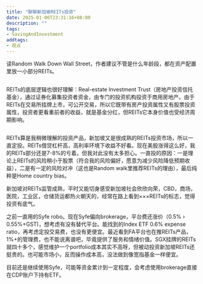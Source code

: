 ```yaml
---
title: "聊聊新加坡REITs投资"
date: 2025-01-06T23:31:16+08:00
description: ""
tags:
- SavingAndInvestment
addtags:
- 观点
---
```


读Random Walk Down Wall Street，作者建议不管是什么年龄段，都在资产配置里放一小部分REITs。

<div>
    <span class="image fit" style="max-width: 800px;"><img src="https://s3.ap-southeast-1.amazonaws.com/littlecheesecake.me/money.sense/reits-investment/portfolio-with-reits.jpeg" alt="" /></span>
</div>

REITs的底层逻辑也很好理解：Real-estate Investment Trust（房地产投资信托基金），通过证券化募集投资者资金，由专门的投资机构投资于商用房地产。由于REITs在交易所挂牌上市，可公开交易，所以它既带有房产投资属性又有股票投资属性，投资者更看重前者的收益，就是基金分红，但REITs它本身价值也受经济周期影响。

<div>
    <span class="image fit" style="max-width: 800px;"><img src="https://s3.ap-southeast-1.amazonaws.com/littlecheesecake.me/money.sense/reits-investment/reits-explain.jpeg" alt="" /></span>
</div>

REITs算是我稍微理解的投资产品，新加坡又是很成熟的REITs投资市场，所以一直定投。REITs借贷杠杆高，高利率环境下收益不好看。现在美股涨得这么好，我的REITs部分还是7-8%的亏着。但我对此没有太多担心。一直投的原因：一是理论上REITs的风险稍小于股票（符合我的风险偏好，愿意为减少风险降低预期收益），二是有一定的风险对冲（这也是Random walk里推荐REITs的理由），最后纯粹是Home country bias。

新加坡对REITs监管成熟，平时又能切身感受新加坡社会欣欣向荣，CBD，商场，医院，工业区，仓储货运都热火朝天的，经常在路上看到×××REITs的标志，觉得投资有底气。

之前一直用的Syfe robo。现在Syfe偏向brokerage，平台费还涨价（0.5% › 0.55%+GST)，想考虑有没有替代平台。能找到的Index ETF 0.6% expense ratio，再考虑定投交易费，也没有更便宜。最近看到FA平台也在推REITs产品，1%+的管理费，也不能说离谱吧，毕竟提供了服务和情绪价值。SGX挂牌的REITs就四十多个，感觉维护一个portfolio成本其实不高呀，但被动投资新加坡REITs还挺贵的。也可能市场小，反而操作成本高，没法做到像宽指基金一样便宜。

目前还是继续使用Syfe，可能等资金累计到一定程度，会考虑使用brokerage直接在CDP账户下持有ETF。
